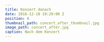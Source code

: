 ```yaml
---
title: Konzert danach
date: 2016-12-10 19:29:00 Z
position: 6
thumbnail_path: concert_after_thumbnail.jpg
image_path: concert_after.jpg
caption: Nach dem Konzert
---
```


